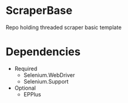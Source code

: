 # ScraperBase
Repo holding threaded scraper basic template

# Dependencies
* Required
	* Selenium.WebDriver
	* Selenium.Support
* Optional 
	* EPPlus

